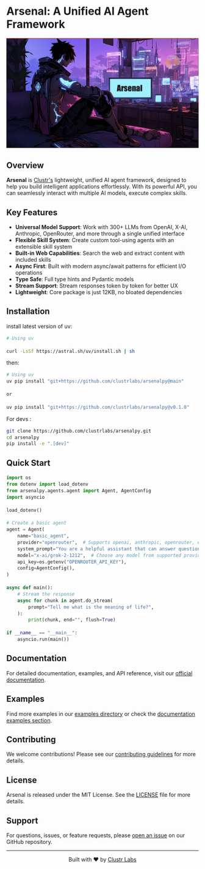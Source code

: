 # Arsenal: A Unified AI Agent Framework

<div align="center">
  <img src="https://github.com/clustrlabs/arsenalpy/raw/main/assets/arsenalpy.png" alt="Arsenal Banner" />
</div>

<!-- [![PyPI version](https://img.shields.io/pypi/v/arsenalpy.svg)](https://pypi.org/project/arsenalpy/)
[![Python](https://img.shields.io/pypi/pyversions/arsenalpy.svg)](https://pypi.org/project/arsenalpy/)
[![License](https://img.shields.io/github/license/clustrlabs/arsenalpy.svg)](https://github.com/clustrlabs/arsenalpy/blob/main/LICENSE)
[![Documentation](https://img.shields.io/badge/docs-latest-blue.svg)](https://clustrlabs.github.io/arsenalpy/) -->

## Overview

**Arsenal** is [Clustr's](https://clustr.network) lightweight, unified AI agent framework, designed to help you build intelligent applications effortlessly. With its powerful API, you can seamlessly interact with multiple AI models, execute complex skills. 

## Key Features

- **Universal Model Support**: Work with 300+ LLMs from OpenAI, X-AI, Anthropic, OpenRouter, and more through a single unified interface
- **Flexible Skill System**: Create custom tool-using agents with an extensible skill system
- **Built-in Web Capabilities**: Search the web and extract content with included skills
- **Async First**: Built with modern async/await patterns for efficient I/O operations
- **Type Safe**: Full type hints and Pydantic models
- **Stream Support**: Stream responses token by token for better UX
- **Lightweight**: Core package is just 12KB, no bloated dependencies

## Installation

install latest version of uv:

```bash
# Using uv

curl -LsSf https://astral.sh/uv/install.sh | sh

```

then:

```bash
# Using uv
uv pip install "git+https://github.com/clustrlabs/arsenalpy@main"

or

uv pip install "git+https://github.com/clustrlabs/arsenalpy@v0.1.0"

```

For devs :

```Bash
git clone https://github.com/clustrlabs/arsenalpy.git
cd arsenalpy
pip install -e ".[dev]"
```

## Quick Start

```python
import os
from dotenv import load_dotenv
from arsenalpy.agents.agent import Agent, AgentConfig
import asyncio

load_dotenv()

# Create a basic agent
agent = Agent(
    name="basic_agent",
    provider="openrouter",  # Supports openai, anthropic, openrouter, etc.
    system_prompt="You are a helpful assistant that can answer questions and help with tasks.",
    model="x-ai/grok-2-1212",  # Choose any model from supported providers
    api_key=os.getenv("OPENROUTER_API_KEY"),
    config=AgentConfig(),
)

async def main():
    # Stream the response
    async for chunk in agent.do_stream(
        prompt="Tell me what is the meaning of life?",
    ):
        print(chunk, end="", flush=True)

if __name__ == "__main__":
    asyncio.run(main())
```



## Documentation

For detailed documentation, examples, and API reference, visit our [official documentation](https://clustrlabs.github.io/arsenalpy/).

## Examples

Find more examples in our [examples directory](https://github.com/clustrlabs/arsenalpy/tree/main/examples) or check the [documentation examples section](https://clustrlabs.github.io/arsenalpy/examples/).

## Contributing

We welcome contributions! Please see our [contributing guidelines](https://github.com/clustrlabs/arsenalpy/blob/main/CONTRIBUTING.md) for more details.

## License

Arsenal is released under the MIT License. See the [LICENSE](https://github.com/clustrlabs/arsenalpy/blob/main/LICENSE) file for more details.

## Support

For questions, issues, or feature requests, please [open an issue](https://github.com/clustrlabs/arsenalpy/issues) on our GitHub repository.

---

<div align="center">
  <p>Built with ❤️ by <a href="https://clustr.network">Clustr Labs</a></p>
</div>
